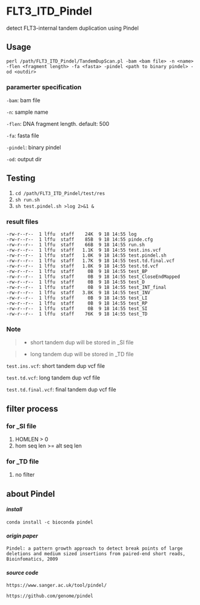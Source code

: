 # FLT3\_ITD_Pindel
detect FLT3-internal tandem duplication using Pindel

## Usage
`perl /path/FLT3_ITD_Pindel/TandemDupScan.pl -bam <bam file> -n <name> -flen <fragment length> -fa <fasta> -pindel <path to binary pindel> -od <outdir>`

### paramerter specification

`-bam`: bam file

`-n`: sample name

`-flen`: DNA fragment length. default: 500

`-fa`: fasta file

`-pindel`: binary pindel

`-od`: output dir

## Testing
1. `cd /path/FLT3_ITD_Pindel/test/res`
2. `sh run.sh`
3. `sh test.pindel.sh >log 2>&1 &`

### result files
```
-rw-r--r--  1 lffu  staff    24K  9 18 14:55 log
-rw-r--r--  1 lffu  staff    85B  9 18 14:55 pinde.cfg
-rw-r--r--  1 lffu  staff    66B  9 18 14:55 run.sh
-rw-r--r--  1 lffu  staff   1.1K  9 18 14:55 test.ins.vcf
-rw-r--r--  1 lffu  staff   1.0K  9 18 14:55 test.pindel.sh
-rw-r--r--  1 lffu  staff   1.7K  9 18 14:55 test.td.final.vcf
-rw-r--r--  1 lffu  staff   1.8K  9 18 14:55 test.td.vcf
-rw-r--r--  1 lffu  staff     0B  9 18 14:55 test_BP
-rw-r--r--  1 lffu  staff     0B  9 18 14:55 test_CloseEndMapped
-rw-r--r--  1 lffu  staff     0B  9 18 14:55 test_D
-rw-r--r--  1 lffu  staff     0B  9 18 14:55 test_INT_final
-rw-r--r--  1 lffu  staff   3.8K  9 18 14:55 test_INV
-rw-r--r--  1 lffu  staff     0B  9 18 14:55 test_LI
-rw-r--r--  1 lffu  staff     0B  9 18 14:55 test_RP
-rw-r--r--  1 lffu  staff     0B  9 18 14:55 test_SI
-rw-r--r--  1 lffu  staff    76K  9 18 14:55 test_TD
```

### Note

> * short tandem dup will be stored in _SI file

> * long tandem dup will be stored in _TD file


`test.ins.vcf`: short tandem dup vcf file

`test.td.vcf`: long tandem dup vcf file

`test.td.final.vcf`: final tandem dup vcf file


## filter process

### for _SI file
1. HOMLEN > 0
2. hom seq len >= alt seq len

### for _TD file
1. no filter


## about Pindel

#### *install*
`conda install -c bioconda pindel`


#### *origin paper*
`Pindel: a pattern growth approach to detect break points of large deletions and medium sized insertions from paired-end short reads, Bioinfomatics, 2009`


#### *source code*
`https://www.sanger.ac.uk/tool/pindel/`

`https://github.com/genome/pindel`




